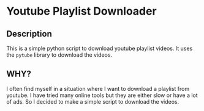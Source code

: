 # Youtube Playlist Downloader

## Description

This is a simple python script to download youtube playlist videos. It uses the `pytube` library to download the videos.

## WHY?

I often find myself in a situation where I want to download a playlist from youtube. I have tried many online tools but they are either slow or have a lot of ads. So I decided to make a simple script to download the videos.
